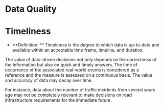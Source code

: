 # Data Quality
# Timeliness
- **Definition: ** Timeliness is the degree to which data is up-to-date and available within an acceptable time frame, timeline, and duration.

The value of data-driven decisions not only depends on the correctness of the information but also on quick and timely answers. The time of occurrence of the associated real-world events is considered as a reference and the measure is assessed on a continuous basis. The value and accuracy of data may decay over time.

For instance, data about the number of traffic incidents from several years ago may not be completely relevant to make decisions on road infrastructure requirements for the immediate future.
